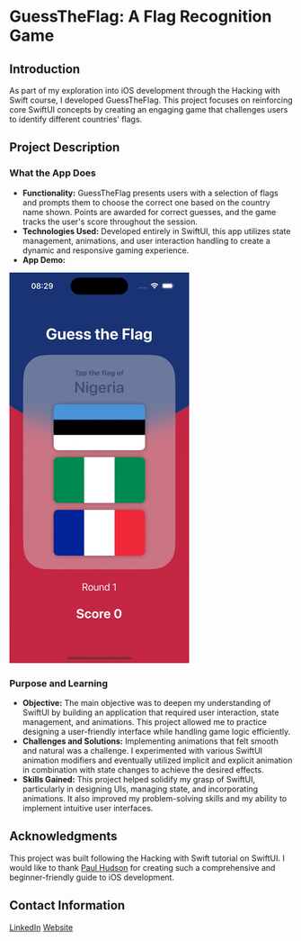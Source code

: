 # GuessTheFlag: A Flag Recognition Game

## Introduction

As part of my exploration into iOS development through the Hacking with Swift course, I developed GuessTheFlag. This project focuses on reinforcing core SwiftUI concepts by creating an engaging game that challenges users to identify different countries' flags.

## Project Description

### What the App Does

- **Functionality:** GuessTheFlag presents users with a selection of flags and prompts them to choose the correct one based on the country name shown. Points are awarded for correct guesses, and the game tracks the user's score throughout the session.
- **Technologies Used:** Developed entirely in SwiftUI, this app utilizes state management, animations, and user interaction handling to create a dynamic and responsive gaming experience.
- **App Demo:**
<img src="https://github.com/Masoud-Safari/GuessTheFlag/blob/1dfd3c7c39fe5ea3eb8ddc52fcb09c4f670ea5de/GuessTheFlag-screen-recording.gif" width="320">

### Purpose and Learning

- **Objective:** The main objective was to deepen my understanding of SwiftUI by building an application that required user interaction, state management, and animations. This project allowed me to practice designing a user-friendly interface while handling game logic efficiently.
- **Challenges and Solutions:** Implementing animations that felt smooth and natural was a challenge. I experimented with various SwiftUI animation modifiers and eventually utilized implicit and explicit animation in combination with state changes to achieve the desired effects.
- **Skills Gained:** This project helped solidify my grasp of SwiftUI, particularly in designing UIs, managing state, and incorporating animations. It also improved my problem-solving skills and my ability to implement intuitive user interfaces.

## Acknowledgments

This project was built following the Hacking with Swift tutorial on SwiftUI. I would like to thank [Paul Hudson](https://www.hackingwithswift.com) for creating such a comprehensive and beginner-friendly guide to iOS development.

## Contact Information

[LinkedIn](https://www.linkedin.com/in/masoud-safari/)
[Website](https://masoudsafari.com)
